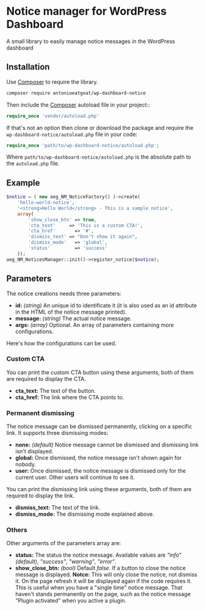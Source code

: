# Notice manager for WordPress Dashboard
A small library to easily manage notice messages in the WordPress dashboard

## Installation
Use [Composer](https://getcomposer.org/) to require the library.

```bash
composer require antonioeatgoat/wp-dashboard-notice
```

Then include the [Composer](https://getcomposer.org/) autoload file in your project::

```php
require_once 'vendor/autoload.php'
```

If that's not an option then clone or download the package and require the `wp-dashboard-notice/autoload.php` file in your code:

```php
require_once 'path/to/wp-dashboard-notice/autoload.php';
```

Where `path/to/wp-dashboard-notice/autoload.php` is the absolute path to the `autoload.php` file.

## Example

```php
$notice = ( new aeg_NM_NoticeFactory() )->create(
	'hello-world-notice',
	'<strong>Hello World</strong> - This is a sample notice',
	array(
		'show_close_btn' => true,
		'cta_text'     => 'This is a custom CTA!',
		'cta_href'       => '#',
		'dismiss_text' => "Don't show it again",
		'dismiss_mode'   => 'global',
		'status'         => 'success'
	));
aeg_NM_NoticesManager::init()->register_notice($notice);
```
## Parameters
The notice creations needs three parameters:
- **id:** *(string)* An unique id to identificate it (it is also used as an id attribute in the HTML of the notice message printed).
- **message:** *(string)* The actual notice message.
- **args:** *(array)* Optional. An array of parameters containing more configurations.

Here's how the configurations can be used.

### Custom CTA
You can print the custom CTA button using these arguments, both of them are required to display the CTA.
- **cta_text:** The text of the button.
- **cta_href:** The link where the CTA points to.

### Permanent dismissing
The notice message can be dismissed permanently, clicking on a specific link. It supports three dismissing modes:
- **none:** *(default)* Notice message cannot be dismissed and dismissing link isn't displayed.
- **global:** Once dismissed, the notice message isn't shown again for nobody.
- **user:** Once dismissed, the notice message is dismissed only for the current user. Other users will continue to see it.

You can print the dismissing link using these arguments, both of them are required to display the link.
- **dismiss_text:** The text of the link.
- **dismiss_mode:** The dismissing mode explained above.

### Others
Other arguments of the parameters array are:
- **status:** The status the notice message. Available values are *"info" (default)*, *"success"*, *"warning"*, *"error"*.
- **show_close_btn:** *(bool)* Default *false*. If a button to close the notice message is displayed. **Notce:** This will only close the notice, not dismiss it. On the page refresh it will be displayed again if the code requires it. This is useful when you have a "single time" notice message. That haven't stands permanently on the page, such as the notice message "Plugin activated" when you active a plugin.
